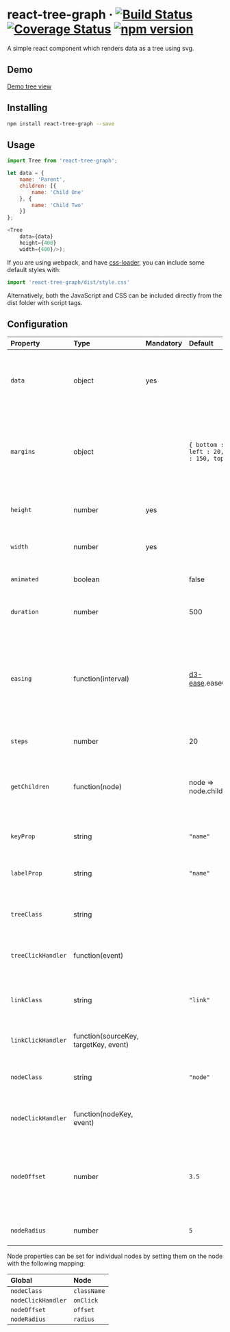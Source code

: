 <!--
  Title: React Tree Graph
  Description: A react library for generating a tree graph from data using d3.
  Author: James Brierley
-->

react-tree-graph &middot; [![Build Status](https://travis-ci.org/jpb12/react-tree-graph.svg?branch=master)](https://travis-ci.org/jpb12/react-tree-graph) [![Coverage Status](https://coveralls.io/repos/github/jpb12/react-tree-graph/badge.svg?branch=master)](https://coveralls.io/github/jpb12/react-tree-graph?branch=master) [![npm version](https://img.shields.io/npm/v/react-tree-graph.svg?style=flat)](https://www.npmjs.com/package/react-tree-graph)
================
A simple react component which renders data as a tree using svg.

Demo
----

[Demo tree view](https://jpb12.github.io/tree-viewer/)

Installing
----------
```sh
npm install react-tree-graph --save
```

Usage
-----

```javascript
import Tree from 'react-tree-graph';

let data = {
	name: 'Parent',
	children: [{
		name: 'Child One'
	}, {
		name: 'Child Two'
	}]
};

<Tree
	data={data}
	height={400}
	width={400}/>);
```

If you are using webpack, and have [css-loader](https://www.npmjs.com/package/css-loader), you can include some default styles with:

```javascript
import 'react-tree-graph/dist/style.css'
```

Alternatively, both the JavaScript and CSS can be included directly from the dist folder with script tags.

Configuration
-------------

| Property | Type | Mandatory | Default | Description |
|:---|:---|:---|:---|:---|
| `data` | object | yes | | The data to be rendered as a tree. Must be in a format accepted by [d3.hierarchy](https://github.com/d3/d3-hierarchy/blob/master/README.md#hierarchy). |
| `margins` | object | | `{ bottom : 10, left : 20, right : 150, top : 10}` | The margins around the content. The right margin should be larger to include the rendered label text. |
| `height` | number | yes | | The height of the rendered tree, including margins. |
| `width` | number | yes | | The width of the rendered tree, including margins. |
| `animated` | boolean | | false | If true, the tree will animate. |
| `duration` | number | | 500 | The duration in milliseconds of animations. |
| `easing` | function(interval) | | [d3-ease](https://www.npmjs.com/package/d3-ease).easeQuadOut | The easing function for animations. Takes in a number between 0 and 1 and returns a number between 0 and 1. |
| `steps` | number | | 20 | The number of steps in animations. |
| `getChildren` | function(node) | | node => node.children | A function that returns the children for a node, or null/undefined if no children exist |
| `keyProp` | string | | `"name"` | The property on each node to use as a key. |
| `labelProp` | string | | `"name"` | The property on each node to render as label text. |
| `treeClass` | string | | | The class to add to the `<svg>` element containing the tree. |
| `treeClickHandler` | function(event) | | | A function called when the tree is clicked. |
| `linkClass` | string | | `"link"` | The class to add to each `<path>` element linking two nodes. |
| `linkClickHandler` | function(sourceKey, targetKey, event) | | | A function called when a link is clicked. |
| `nodeClass` | string | | `"node"` | The class to add to each `<g>` element, representing a node. |
| `nodeClickHandler` | function(nodeKey, event) | | | A function called when a node is clicked. |
| `nodeOffset` | number | | `3.5` | The height offset for the label of a node. May need to be adjusted depending on radius and font size. |
| `nodeRadius` | number | | `5` | The radius of the rendered node. |

Node properties can be set for individual nodes by setting them on the node with the following mapping:

| Global | Node |
|:---|:---|
| `nodeClass` | `className` |
| `nodeClickHandler` | `onClick` |
| `nodeOffset` | `offset` |
| `nodeRadius` | `radius` |

